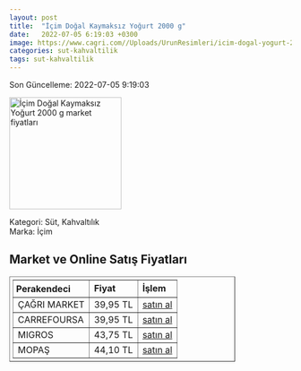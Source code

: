 ```yaml
---
layout: post
title:  "İçim Doğal Kaymaksız Yoğurt 2000 g"
date:   2022-07-05 6:19:03 +0300
image: https://www.cagri.com//Uploads/UrunResimleri/icim-dogal-yogurt-2-kg-fa2-bb.jpg
categories: sut-kahvaltilik
tags: sut-kahvaltilik
---
```


Son Güncelleme: 2022-07-05 9:19:03

<img src="https://www.cagri.com//Uploads/UrunResimleri/icim-dogal-yogurt-2-kg-fa2-bb.jpg" width="200" alt="İçim Doğal Kaymaksız Yoğurt 2000 g market fiyatları" />

Kategori: Süt, Kahvaltılık
<br />
Marka: İçim

<h2>Market ve Online Satış Fiyatları</h2>

<table border="1" style="padding: 5px;width:80%;">
  <tr>
    <td style="padding: 5px;"><strong>Perakendeci</strong></td>
    <td><strong>Fiyat</strong></td>
    <td><strong>İşlem</strong></td>
  </tr>
  <tr>
              <td title="Çağrı Market">ÇAĞRI MARKET</td>
              <td>39,95 TL</td>
              <td><a title="Çağrı Market" target="_blank" href="https://www.cagri.com/icim-dogal-yogurt-2-kg">satın al</a></td>
            </tr><tr>
              <td title="CarrefourSA">CARREFOURSA</td>
              <td>39,95 TL</td>
              <td><a title="CarrefourSA" target="_blank" href="https://www.carrefoursa.com/icim-dogal-kaymaksiz-yogurt-2000-g-p-30221821">satın al</a></td>
            </tr><tr>
              <td title="Migros">MIGROS</td>
              <td>43,75 TL</td>
              <td><a title="Migros" target="_blank" href="https://www.migros.com.tr/icim-kaymaksiz-yogurt-2000-g-p-bec403">satın al</a></td>
            </tr><tr>
              <td title="Mopaş">MOPAŞ</td>
              <td>44,10 TL</td>
              <td><a title="Mopaş" target="_blank" href="https://www.mopas.com.tr/icim-dogal-yogurt-2000-gr/p/670365">satın al</a></td>
            </tr>
</table>
